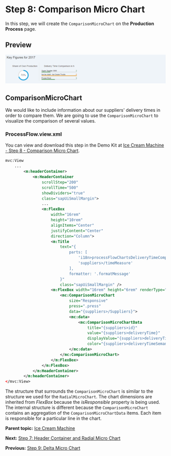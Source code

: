 <!-- loio3f586aa9a89443888e60831d0732e891 -->

# Step 8: Comparison Micro Chart

In this step, we will create the `ComparisonMicroChart` on the **Production Process** page.



<a name="loio3f586aa9a89443888e60831d0732e891__section_ixf_1ml_l1b"/>

## Preview

 ![](images/Step7_1_ce9e131.png) 



<a name="loio3f586aa9a89443888e60831d0732e891__section_xkp_2ml_l1b"/>

## ComparisonMicroChart

We would like to include information about our suppliers' delivery times in order to compare them. We are going to use the `ComparisonMicroChart` to visualize the comparison of several values.



### ProcessFlow.view.xml

You can view and download this step in the Demo Kit at [Ice Cream Machine - Step 8 - Comparison Micro Chart](https://ui5.sap.com/#/entity/sap.suite.ui.commons.tutorial.icecream/sample/sap.suite.ui.commons.tutorial.icecream.08).

```xml
mvc:View
    ...
        <m:headerContainer>
            <m:HeaderContainer
                scrollStep="200"
                scrollTime="500"
                showDividers="true"
                class="sapUiSmallMargin">
                ...
                <m:FlexBox
                    width="16rem"
                    height="10rem"
                    alignItems="Center"
                    justifyContent="Center"
                    direction="Column">
                    <m:Title
                        text="{
                            parts: [
                                'i18n>processFlowChartsDeliveryTimeComparison',
                                'suppliers>/timeMeasure'
                            ],
                            formatter: '.formatMessage'
                        }"
                        class="sapUiSmallMargin" />
                    <m:FlexBox width="16rem" height="6rem" renderType="Bare">
                        <mc:ComparisonMicroChart
                            size="Responsive"
                            press=".press"
                            data="{suppliers>/Suppliers}">
                            <mc:data>
                                <mc:ComparisonMicroChartData
                                    title="{suppliers>id}"
                                    value="{suppliers>deliveryTime}"
                                    displayValue="{suppliers>deliveryTime}"
                                    color="{suppliers>deliveryTimeSemantics}" />
                            </mc:data>
                        </mc:ComparisonMicroChart>
                    </m:FlexBox>
                </m:FlexBox>
            </m:HeaderContainer>
        </m:headerContainer>
</mvc:View>
```

The structure that surrounds the `ComparisonMicroChart` is similar to the structure we used for the `RadialMicroChart`. The chart dimensions are inherited from *FlexBox* because the *isResponsible* property is being used. The internal structure is different because the `ComparisonMicroChart` contains an aggregation of the `ComparisonMicroChartData` items. Each item is responsible for a particular line in the chart.

**Parent topic:** [Ice Cream Machine](ice-cream-machine-e5b7f8a.md "In this tutorial, we will show you how to use SAPUI5 controls like Generic Tiles, Micro Charts, and Process Flow.")

**Next:** [Step 7: Header Container and Radial Micro Chart](step-7-header-container-and-radial-micro-chart-5901590.md "In this step, we use the HeaderContainer and RadialMicroChart.")

**Previous:** [Step 9: Delta Micro Chart](step-9-delta-micro-chart-3973372.md "In this step, we will create the DeltaMicroChart on the Production Process page.")

